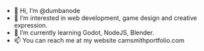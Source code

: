- 👋 Hi, I’m @dumbanode
- 👀 I’m interested in web development, game design and creative expression.
- 🌱 I’m currently learning Godot, NodeJS, Blender.
- 📫 You can reach me at my website camsmithportfolio.com

<!---
dumbanode/dumbanode is a ✨ special ✨ repository because its `README.md` (this file) appears on your GitHub profile.
You can click the Preview link to take a look at your changes.
--->
